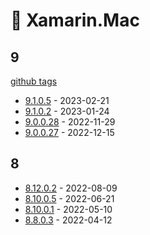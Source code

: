# 🍎 Xamarin.Mac

## 9

[github tags](https://github.com/xamarin/xamarin-macios/tags)

- [9.1.0.5] - 2023-02-21
- [9.1.0.2] - 2023-01-24
- [9.0.0.28] - 2022-11-29
- [9.0.0.27] - 2022-12-15

[9.1.0.5]: https://github.com/xamarin/xamarin-macios/releases/tag/xamarin-mac-9.1.0.5
[9.1.0.2]: https://github.com/xamarin/xamarin-macios/releases/tag/xamarin-mac-9.1.0.2
[9.0.0.28]: https://github.com/xamarin/xamarin-macios/releases/tag/xamarin-mac-9.0.0.28
[9.0.0.27]: https://github.com/xamarin/xamarin-macios/releases/tag/xamarin-mac-9.0.0.27

## 8

- [8.12.0.2] - 2022-08-09
- [8.10.0.5] - 2022-06-21
- [8.10.0.1] - 2022-05-10
- [8.8.0.3] - 2022-04-12

[8.12.0.2]: https://github.com/xamarin/xamarin-macios/releases/tag/xamarin-mac-8.12.0.2
[8.10.0.5]: https://github.com/xamarin/xamarin-macios/releases/tag/xamarin.mac-8.10.0.5
[8.10.0.1]: https://github.com/xamarin/xamarin-macios/releases/tag/xamarin.mac-8.10.0.1
[8.8.0.3]: https://github.com/xamarin/xamarin-macios/releases/tag/xamarin-mac-8.8.0.3
